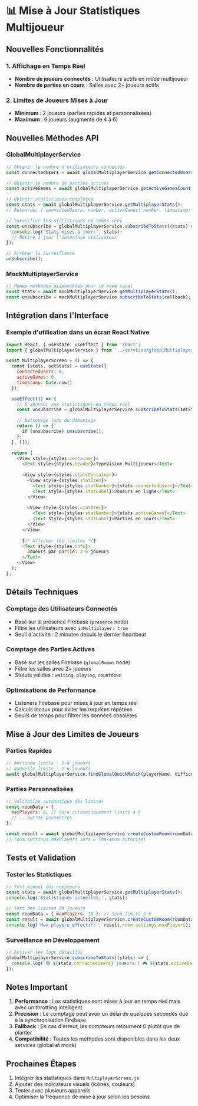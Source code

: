 # 📊 Mise à Jour Statistiques Multijoueur

## Nouvelles Fonctionnalités

### 1. Affichage en Temps Réel
- **Nombre de joueurs connectés** : Utilisateurs actifs en mode multijoueur
- **Nombre de parties en cours** : Salles avec 2+ joueurs actifs

### 2. Limites de Joueurs Mises à Jour
- **Minimum** : 2 joueurs (parties rapides et personnalisées)
- **Maximum** : 6 joueurs (augmenté de 4 à 6)

## Nouvelles Méthodes API

### GlobalMultiplayerService

```javascript
// Obtenir le nombre d'utilisateurs connectés
const connectedUsers = await globalMultiplayerService.getConnectedUsersCount();

// Obtenir le nombre de parties actives
const activeGames = await globalMultiplayerService.getActiveGamesCount();

// Obtenir statistiques complètes
const stats = await globalMultiplayerService.getMultiplayerStats();
// Retourne: { connectedUsers: number, activeGames: number, timestamp: number }

// Surveiller les statistiques en temps réel
const unsubscribe = globalMultiplayerService.subscribeToStats((stats) => {
  console.log('Stats mises à jour:', stats);
  // Mettre à jour l'interface utilisateur
});

// Arrêter la surveillance
unsubscribe();
```

### MockMultiplayerService

```javascript
// Mêmes méthodes disponibles pour le mode local
const stats = await mockMultiplayerService.getMultiplayerStats();
const unsubscribe = mockMultiplayerService.subscribeToStats(callback);
```

## Intégration dans l'Interface

### Exemple d'utilisation dans un écran React Native

```javascript
import React, { useState, useEffect } from 'react';
import { globalMultiplayerService } from '../services/globalMultiplayerService';

const MultiplayerScreen = () => {
  const [stats, setStats] = useState({
    connectedUsers: 0,
    activeGames: 0,
    timestamp: Date.now()
  });

  useEffect(() => {
    // S'abonner aux statistiques en temps réel
    const unsubscribe = globalMultiplayerService.subscribeToStats(setStats);

    // Nettoyage lors du démontage
    return () => {
      if (unsubscribe) unsubscribe();
    };
  }, []);

  return (
    <View style={styles.container}>
      <Text style={styles.header}>TypeVision Multijoueur</Text>
      
      <View style={styles.statsContainer}>
        <View style={styles.statItem}>
          <Text style={styles.statNumber}>{stats.connectedUsers}</Text>
          <Text style={styles.statLabel}>Joueurs en ligne</Text>
        </View>
        
        <View style={styles.statItem}>
          <Text style={styles.statNumber}>{stats.activeGames}</Text>
          <Text style={styles.statLabel}>Parties en cours</Text>
        </View>
      </View>
      
      {/* Afficher les limites */}
      <Text style={styles.info}>
        Joueurs par partie: 2-6 joueurs
      </Text>
    </View>
  );
};
```

## Détails Techniques

### Comptage des Utilisateurs Connectés
- Basé sur la présence Firebase (`presence` node)
- Filtre les utilisateurs avec `inMultiplayer: true`
- Seuil d'activité : 2 minutes depuis le dernier heartbeat

### Comptage des Parties Actives
- Basé sur les salles Firebase (`globalRooms` node)
- Filtre les salles avec 2+ joueurs
- Statuts valides : `waiting`, `playing`, `countdown`

### Optimisations de Performance
- Listeners Firebase pour mises à jour en temps réel
- Calculs locaux pour éviter les requêtes répétées
- Seuils de temps pour filtrer les données obsolètes

## Mise à Jour des Limites de Joueurs

### Parties Rapides
```javascript
// Ancienne limite : 2-4 joueurs
// Nouvelle limite : 2-6 joueurs
await globalMultiplayerService.findGlobalQuickMatch(playerName, difficulty);
```

### Parties Personnalisées
```javascript
// Validation automatique des limites
const roomData = {
  maxPlayers: 8, // Sera automatiquement limité à 6
  // ...autres paramètres
};

const result = await globalMultiplayerService.createCustomRoom(roomData);
// room.settings.maxPlayers sera 6 (maximum autorisé)
```

## Tests et Validation

### Tester les Statistiques
```javascript
// Test manuel des compteurs
const stats = await globalMultiplayerService.getMultiplayerStats();
console.log('Statistiques actuelles:', stats);

// Test des limites de joueurs
const roomData = { maxPlayers: 10 }; // Sera limité à 6
const result = await globalMultiplayerService.createCustomRoom(roomData);
console.log('Max players effectif:', result.room.settings.maxPlayers);
```

### Surveillance en Développement
```javascript
// Activer les logs détaillés
globalMultiplayerService.subscribeToStats((stats) => {
  console.log(`🟢 ${stats.connectedUsers} joueurs | 🎮 ${stats.activeGames} parties`);
});
```

## Notes Important

1. **Performance** : Les statistiques sont mises à jour en temps réel mais avec un throttling intelligent
2. **Précision** : Le comptage peut avoir un délai de quelques secondes due à la synchronisation Firebase
3. **Fallback** : En cas d'erreur, les compteurs retournent 0 plutôt que de planter
4. **Compatibilité** : Toutes les méthodes sont disponibles dans les deux services (global et mock)

## Prochaines Étapes

1. Intégrer les statistiques dans `MultiplayerScreen.js`
2. Ajouter des indicateurs visuels (icônes, couleurs)
3. Tester avec plusieurs appareils
4. Optimiser la fréquence de mise à jour selon les besoins
